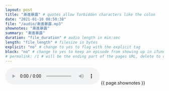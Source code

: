 ```yaml
---
layout: post
title: "漸進暴露" # quotes allow forbidden characters like the colon
date: "2021-01-10 08:50:38"
file: "/audio/漸進暴露.mp3"
shownotes: "漸進暴露"
summary: "漸進暴露"
duration: "file_duration" # audio length in min:sec
length: "file_length" # filesize in bytes
explicit: "no" # change to yes to flag with the explicit tag
block: "no" # change to yes to keep an episode from showing up in iTunes
# permalink: /1 # will be the ending part of the pages URL, delete to default to the title
---
```


<audio controls>
<source src="{{site.url}}{{site.baseurl}}{{ page.file }}" type="audio/x-mp3">
Your browser does not support the audio element.
</audio>
{{ page.shownotes }}
